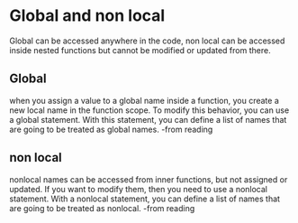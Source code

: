 # Global and non local

Global can be accessed anywhere in the code, non local can be accessed inside nested functions but cannot be modified or updated from there.

## Global

when you assign a value to a global name inside a function, you create a new local name in the function scope. To modify this behavior, you can use a global statement. With this statement, you can define a list of names that are going to be treated as global names. -from reading

## non local

nonlocal names can be accessed from inner functions, but not assigned or updated. If you want to modify them, then you need to use a nonlocal statement. With a nonlocal statement, you can define a list of names that are going to be treated as nonlocal. -from reading